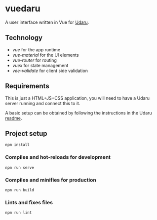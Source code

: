 # vuedaru

A user interface written in Vue for [Udaru](https://github.com/nearform/udaru).

## Technology

- _vue_ for the app runtime
- _vue-material_ for the UI elements
- _vue-router_ for routing
- _vuex_ for state management
- _vee-validate_ for client side validation

## Requirements

This is just a HTML+JS+CSS application, you will need to have a Udaru server running and connect this to it.

A basic setup can be obtained by following the instructions in the Udaru [readme](https://github.com/nearform/udaru).

## Project setup
```
npm install
```

### Compiles and hot-reloads for development
```
npm run serve
```

### Compiles and minifies for production
```
npm run build
```

### Lints and fixes files
```
npm run lint
```
